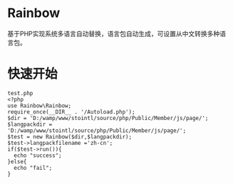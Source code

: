 # Rainbow
基于PHP实现系统多语言自动替换，语言包自动生成，可设置从中文转换多种语言包。
# 快速开始
    test.php
    <?php
    use Rainbow\Rainbow;
    require_once(__DIR__ . '/Autoload.php');
    $dir = 'D:/wamp/www/stointl/source/php/Public/Member/js/page/';
    $langpackdir = 'D:/wamp/www/stointl/source/php/Public/Member/js/page/';
    $test = new Rainbow($dir,$langpackdir);
    $test->langpackfilename ='zh-cn';
    if($test->run()){
      echo "success";
    }else{
      echo "fail"; 
    }
